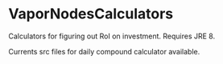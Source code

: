 # VaporNodesCalculators
Calculators for figuring out RoI on investment. Requires JRE 8.

Currents src files for daily compound calculator available.
